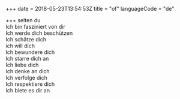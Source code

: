 +++
date = 2018-05-23T13:54:53Z
title = "of"
languageCode = "de"

+++ 
selten du  
Ich bin fasziniert von dir  
Ich werde dich beschützen  
Ich schätze dich  
ich will dich  
Ich bewundere dich  
Ich starre dich an  
Ich liebe dich  
Ich denke an dich  
Ich verfolge dich  
Ich respektiere dich  
Ich biete es dir an  